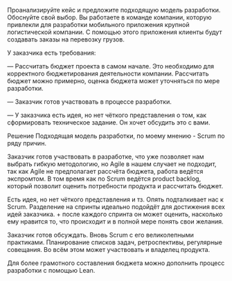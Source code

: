 Проанализируйте кейс и предложите подходящую модель разработки. Обоснуйте свой выбор.
Вы работаете в команде компании, которую привлекли для разработки мобильного приложения крупной логистической компании. С помощью этого приложения клиенты будут создавать заказы на перевозку грузов.

У заказчика есть требования:

— Рассчитать бюджет проекта в самом начале. Это необходимо для корректного бюджетирования деятельности компании. Рассчитать бюджет можно примерно, оценка бюджета может уточняться по мере разработки.

— Заказчик готов участвовать в процессе разработки.

— У заказчика есть идея, но нет чёткого представления о том, как сформировать техническое задание. Он хочет обсудить это с вами.

Решение
Подходящая модель разработки, по моему мнению - Scrum по ряду причин.

Заказчик готов участвовать в разработке, что уже позволяет нам выбрать гибкую методологию, но Agile в нашем случает не подходит, так как Agile не предполагает рассчёта бюджета, работа ведётся экспромтом. В том время как по Scrum ведётся product backlog, который позволит оценить потребности продукта и рассчитать бюджет.

Есть идея, но нет чёткого представления и тз. Опять подталкивает нас к Scrum. Разделение на спринты идеально подойдёт для достижения всех идей заказчика. + после каждого спринта он может оценить, насколько ему нравится то, что происходит и в полной мере понять свои желания.

Заказчик готов обсуждать. Вновь Scrum с его великолепными практиками. Планирование списков задач, ретроспективы, регулярные совещания. Во всём этом может участвовать и владелец продукта.

Для более грамотного составления бюджета можно дополнить процесс разработки с помощью Lean.
